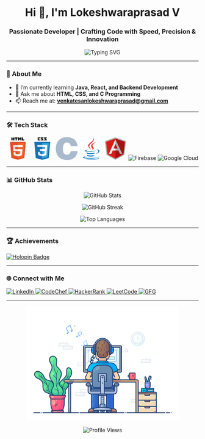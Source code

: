 <h1 align="center">Hi 👋, I'm Lokeshwaraprasad V</h1>
<h3 align="center">Passionate Developer | Crafting Code with Speed, Precision & Innovation</h3>

<p align="center">
  <img src="https://readme-typing-svg.herokuapp.com?font=Fira+Code&pause=1000&color=0000FF&width=435&lines=Code+that+connects+ideas+to+impact.;Always+learning+%F0%9F%93%9A;Coffee+%2B+Code+%3D+Productivity+%E2%9C%A8" alt="Typing SVG" />
</p>

---

### 🚀 About Me

- 🔭 I’m currently learning **Java, React, and Backend Development**
- 💬 Ask me about **HTML, CSS, and C Programming**
- 📫 Reach me at: **venkatesanlokeshwaraprasad@gmail.com**

---

### 🛠️ Tech Stack

<p align="left">
  <img src="https://raw.githubusercontent.com/devicons/devicon/master/icons/html5/html5-original-wordmark.svg" alt="HTML" width="60" height="60"/>
  <img src="https://raw.githubusercontent.com/devicons/devicon/master/icons/css3/css3-original-wordmark.svg" alt="CSS" width="60" height="60"/>
  <img src="https://raw.githubusercontent.com/devicons/devicon/master/icons/c/c-original.svg" alt="C" width="60" height="60"/>
  <img src="https://raw.githubusercontent.com/devicons/devicon/master/icons/java/java-original.svg" alt="Java" width="60" height="60"/>
  <img src="https://raw.githubusercontent.com/devicons/devicon/master/icons/angularjs/angularjs-original.svg" alt="AngularJS" width="60" height="60"/>
  <img src="https://www.vectorlogo.zone/logos/firebase/firebase-icon.svg" alt="Firebase" width="40" height="40"/>
  <img src="https://www.vectorlogo.zone/logos/google_cloud/google_cloud-icon.svg" alt="Google Cloud" width="40" height="40"/>
</p>

---

### 📊 GitHub Stats

<p align="center">
  <img src="https://github-readme-stats.vercel.app/api?username=lokeshwaraprasad&show_icons=true&theme=default" alt="GitHub Stats" />
</p>

<p align="center">
  <img src="https://github-readme-streak-stats.herokuapp.com/?user=lokeshwaraprasad&theme=default" alt="GitHub Streak" />
</p>

<p align="center">
  <img src="https://github-readme-stats.vercel.app/api/top-langs/?username=lokeshwaraprasad&layout=compact&theme=default" alt="Top Languages" />
</p>

---

### 🏆 Achievements




[![Holopin Badge](https://holopin.me/lokeshwaraprasad)](https://holopin.io/@lokeshwaraprasad)

---

### 🌐 Connect with Me

<p align="left">
  <a href="https://www.linkedin.com/in/lokeshwaraprasad-v-772270210/" target="_blank">
    <img src="https://raw.githubusercontent.com/rahuldkjain/github-profile-readme-generator/master/src/images/icons/Social/linked-in-alt.svg" alt="LinkedIn" height="30" width="40" />
  </a>
  <a href="https://www.codechef.com/users/lokeshwaraprasad" target="_blank">
    <img src="https://cdn.jsdelivr.net/npm/simple-icons@3.1.0/icons/codechef.svg" alt="CodeChef" height="30" width="40" />
  </a>
  <a href="https://www.hackerrank.com/lokeshwaraprasad" target="_blank">
    <img src="https://raw.githubusercontent.com/rahuldkjain/github-profile-readme-generator/master/src/images/icons/Social/hackerrank.svg" alt="HackerRank" height="30" width="40" />
  </a>
  <a href="https://www.leetcode.com/lokeshwaraprasad" target="_blank">
    <img src="https://raw.githubusercontent.com/rahuldkjain/github-profile-readme-generator/master/src/images/icons/Social/leet-code.svg" alt="LeetCode" height="30" width="40" />
  </a>
  <a href="https://www.geeksforgeeks.org/user/lokesh2195/" target="_blank">
    <img src="https://raw.githubusercontent.com/rahuldkjain/github-profile-readme-generator/master/src/images/icons/Social/geeks-for-geeks.svg" alt="GFG" height="30" width="40" />
  </a>
</p>

---

<p align="center">
  <img src="https://raw.githubusercontent.com/jsuarezruiz/jsuarezruiz/master/images/coding.gif" alt="Coding GIF" width="400" />
</p>

<p align="center">
  <img src="https://komarev.com/ghpvc/?username=lokeshwaraprasad&label=Profile%20Views&color=0e75b6&style=flat" alt="Profile Views" />
</p>
